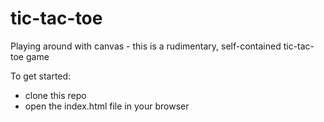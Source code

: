 # tic-tac-toe
Playing around with canvas - this is a rudimentary, self-contained tic-tac-toe game

To get started:
- clone this repo
- open the index.html file in your browser
